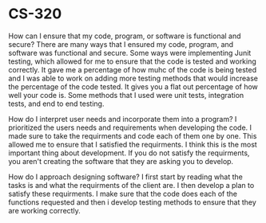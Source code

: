 # CS-320

How can I ensure that my code, program, or software is functional and secure?
There are many ways that I ensured my code, program, and software was functional and secure. Some ways were implementing Junit testing, which allowed for me to ensure that the code is tested and working correctly. It gave me a percentage of how muhc of the code is being tested and I was able to work on adding more testing methods that would increase the percentage of the code tested. It gives you a flat out percentage of how well your code is. Some methods that I used were unit tests, integration tests, and end to end testing. 

How do I interpret user needs and incorporate them into a program?
I prioritized the users needs and requirements when developing the code. I made sure to take the requirments and code each of them one by one. This allowed me to ensure that I satisfied the requirments. I think this is the most important thing about development. If you do not satisfy the requirments, you aren't creating the software that they are asking you to develop. 

How do I approach designing software?
I first start by reading what the tasks is and what the requirments of the client are. I then develop a plan to satisfy these requirments. I make sure that the code does each of the functions requested and then i develop testing methods to ensure that they are working correctly. 
